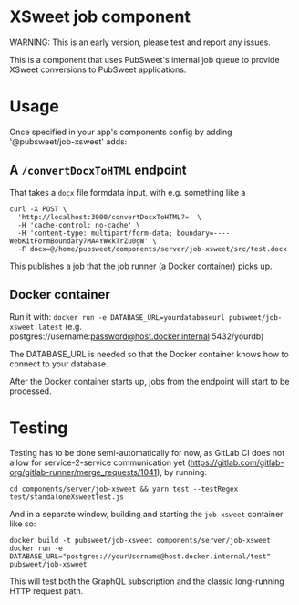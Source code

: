 # XSweet job component

WARNING: This is an early version, please test and report any issues.

This is a component that uses PubSweet's internal job queue to provide XSweet conversions to PubSweet applications.

# Usage

Once specified in your app's components config by adding '@pubsweet/job-xsweet' adds:

## A `/convertDocxToHTML` endpoint

That takes a `docx` file formdata input, with e.g. something like a

```
curl -X POST \
  'http://localhost:3000/convertDocxToHTML?=' \
  -H 'cache-control: no-cache' \
  -H 'content-type: multipart/form-data; boundary=----WebKitFormBoundary7MA4YWxkTrZu0gW' \
  -F docx=@/home/pubsweet/components/server/job-xsweet/src/test.docx
```

This publishes a job that the job runner (a Docker container) picks up.

## Docker container

Run it with: `docker run -e DATABASE_URL=yourdatabaseurl pubsweet/job-xsweet:latest` (e.g. postgres://username:password@host.docker.internal:5432/yourdb)

The DATABASE_URL is needed so that the Docker container knows how to connect to your database.

After the Docker container starts up, jobs from the endpoint will start to be processed.

# Testing

Testing has to be done semi-automatically for now, as GitLab CI does not allow for service-2-service communication yet (https://gitlab.com/gitlab-org/gitlab-runner/merge_requests/1041), by running:

```
cd components/server/job-xsweet && yarn test --testRegex test/standaloneXsweetTest.js
```

And in a separate window, building and starting the `job-xsweet` container like so:

```
docker build -t pubsweet/job-xsweet components/server/job-xsweet
docker run -e DATABASE_URL="postgres://yourUsername@host.docker.internal/test" pubsweet/job-xsweet
```

This will test both the GraphQL subscription and the classic long-running HTTP request path.
